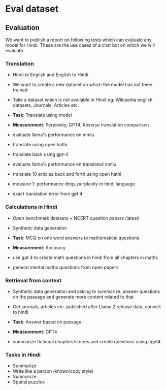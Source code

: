 # Eval dataset

## Evaluation

We want to publish a report on following tests which can evaluate any model for Hindi. These are the use cases of a chat bot on which we will evaluate.

### Translation

- Hindi to English and English to Hindi
- We want to create a new dataset on which the model has not been trained
- Take a dataset which is not available in Hindi eg: Wikipedia english datasets, Journals, Articles etc.
- **Task**: Translate using model
- **Measurement**: Perplexity, GPT4, Reverse translation comparison

- evaluate llama's performance on mmlu
- translate using open hathi
- translate back using gpt-4
- evaluate llama's performance on translated mmlu
- translate 10 articles back and forth using open hathi
- measure 1: performance drop, perplexity in hindi language
- exact translation error from gpt 4

### Calculations in Hindi

- Open benchmark datasets + NCERT question papers (latest)
- Synthetic data generation
- **Task**: MCQ on one word answers to mathematical questions
- **Measurement**: Accuracy

- use gpt 4 to create math questions in hindi from all chapters in maths
- general mental maths questions from open papers

### Retrieval from context

- Synthetic data generation and asking to summarize, answer questions on the passage and generate more content related to that
- Get journals, articles etc. published after Llama 2 release data, convert to hindi
- **Task**: Answer based on passage
- **Measurement**: GPT4

- summarize fictional chapters/stories and create questions using cgpt4

### Tasks in Hindi

- Summarize
- Write like a person (known/copy style)
- Summarize
- Spatial puzzles
